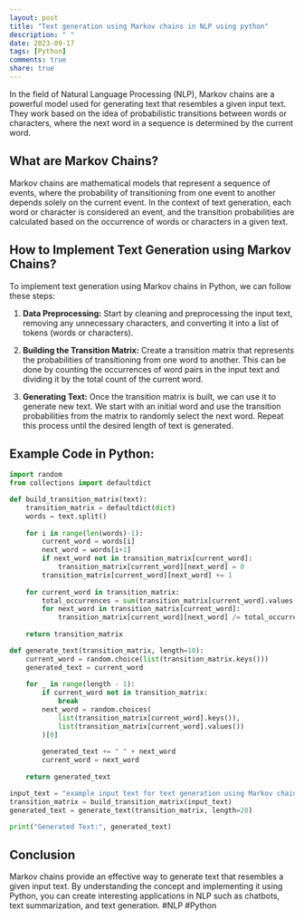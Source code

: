 ```yaml
---
layout: post
title: "Text generation using Markov chains in NLP using python"
description: " "
date: 2023-09-17
tags: [Python]
comments: true
share: true
---
```


In the field of Natural Language Processing (NLP), Markov chains are a powerful model used for generating text that resembles a given input text. They work based on the idea of probabilistic transitions between words or characters, where the next word in a sequence is determined by the current word.

## What are Markov Chains?

Markov chains are mathematical models that represent a sequence of events, where the probability of transitioning from one event to another depends solely on the current event. In the context of text generation, each word or character is considered an event, and the transition probabilities are calculated based on the occurrence of words or characters in a given text.

## How to Implement Text Generation using Markov Chains?

To implement text generation using Markov chains in Python, we can follow these steps:

1. **Data Preprocessing:** Start by cleaning and preprocessing the input text, removing any unnecessary characters, and converting it into a list of tokens (words or characters).

2. **Building the Transition Matrix:** Create a transition matrix that represents the probabilities of transitioning from one word to another. This can be done by counting the occurrences of word pairs in the input text and dividing it by the total count of the current word.

3. **Generating Text:** Once the transition matrix is built, we can use it to generate new text. We start with an initial word and use the transition probabilities from the matrix to randomly select the next word. Repeat this process until the desired length of text is generated.

## Example Code in Python:

```python
import random
from collections import defaultdict

def build_transition_matrix(text):
    transition_matrix = defaultdict(dict)
    words = text.split()
    
    for i in range(len(words)-1):
        current_word = words[i]
        next_word = words[i+1]
        if next_word not in transition_matrix[current_word]:
            transition_matrix[current_word][next_word] = 0
        transition_matrix[current_word][next_word] += 1
    
    for current_word in transition_matrix:
        total_occurrences = sum(transition_matrix[current_word].values())
        for next_word in transition_matrix[current_word]:
            transition_matrix[current_word][next_word] /= total_occurrences
    
    return transition_matrix

def generate_text(transition_matrix, length=10):
    current_word = random.choice(list(transition_matrix.keys()))
    generated_text = current_word
    
    for _ in range(length - 1):
        if current_word not in transition_matrix:
            break
        next_word = random.choices(
            list(transition_matrix[current_word].keys()),
            list(transition_matrix[current_word].values())
        )[0]
        
        generated_text += " " + next_word
        current_word = next_word
    
    return generated_text

input_text = "example input text for text generation using Markov chains"
transition_matrix = build_transition_matrix(input_text)
generated_text = generate_text(transition_matrix, length=20)

print("Generated Text:", generated_text)
```

## Conclusion

Markov chains provide an effective way to generate text that resembles a given input text. By understanding the concept and implementing it using Python, you can create interesting applications in NLP such as chatbots, text summarization, and text generation. #NLP #Python